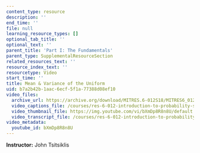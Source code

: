 ```yaml
---
content_type: resource
description: ''
end_time: ''
file: null
learning_resource_types: []
optional_tab_title: ''
optional_text: ''
parent_title: 'Part I: The Fundamentals'
parent_type: SupplementalResourceSection
related_resources_text: ''
resource_index_text: ''
resourcetype: Video
start_time: ''
title: Mean & Variance of the Uniform
uid: b7a2b42b-1aac-6ecf-5f1a-77388d08ef10
video_files:
  archive_url: https://archive.org/download/MITRES.6-012S18/MITRES6_012S18_L08-05_300k.mp4
  video_captions_file: /courses/res-6-012-introduction-to-probability-spring-2018/4de782884e8c5b7ebc0f0c0000a2b53e_bXmDp8R8n8U.vtt
  video_thumbnail_file: https://img.youtube.com/vi/bXmDp8R8n8U/default.jpg
  video_transcript_file: /courses/res-6-012-introduction-to-probability-spring-2018/b71e68dee7ae9254ba0799333e9d6d5c_bXmDp8R8n8U.pdf
video_metadata:
  youtube_id: bXmDp8R8n8U
---
```


**Instructor:** John Tsitsiklis